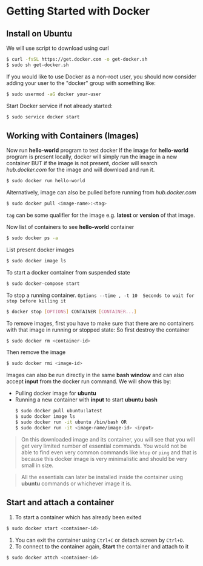 # Getting Started with Docker

## Install on Ubuntu
We will use script to download using curl
```bash
$ curl -fsSL https://get.docker.com -o get-docker.sh
$ sudo sh get-docker.sh
```

If you would like to use Docker as a non-root user, you should now consider
adding your user to the "docker" group with something like:
```bash
$ sudo usermod -aG docker your-user
```

Start Docker service if not already started:
```bash
$ sudo service docker start
```


## Working with Containers (Images)

Now run __hello-world__ program to test docker
If the image for __hello-world__ program is present locally, docker will simply run the image in a new container BUT if the image is not present, docker will search *hub.docker.com* for the image and will download and run it.
```bash
$ sudo docker run hello-world
```
Alternatively, image can also be pulled before running from *hub.docker.com*
```bash
$ sudo docker pull <image-name>:<tag>
```
`tag` can be some qualifier for the image e.g. __latest__ or __version__ of that image.

Now list of containers to see __hello-world__ container
```bash
$ sudo docker ps -a
```

List present docker images
```bash
$ sudo docker image ls
```

To start a docker container from suspended state
```bash
$ sudo docker-compose start
```

To stop a running container.
`Options
--time , -t	10	Seconds to wait for stop before killing it`
```bash
$ docker stop [OPTIONS] CONTAINER [CONTAINER...]
```

To remove images, first you have to make sure that there are no containers with that image in running or stopped state:
So first destroy the container
```bash
$ sudo docker rm <container-id>
```
Then remove the image
```bash
$ sudo docker rmi <image-id>
```

Images can also be run directly in the same __bash window__ and can also accept __input__ from the docker run command. We will show this by:

* Pulling docker image for __ubuntu__
* Running a new container with __input__ to start __ubuntu bash__
    ```bash
    $ sudo docker pull ubuntu:latest
    $ sudo docker image ls
    $ sudo docker run -it ubuntu /bin/bash OR
    $ sudo docker run -it <image-name/image-id> <input>
    ```
> On this downloaded image and its container, you will see that you will get very limited number of essential commands. You would not be able to find even very common commands like `htop` or `ping` and that is because this docker image is very minimalistic and should be very small in size.

> All the essentials can later be installed inside the container using __ubuntu__ commands or whichever image it is.

## Start and attach a container
1. To start a container which has already been exited
```bash
$ sudo docker start <container-id>
```
1. You can exit the container using `Ctrl+C` or detach screen by `Ctrl+D`.
1. To connect to the container again, __Start__ the container and attach to it
```bash
$ sudo docker attch <container-id>
```

